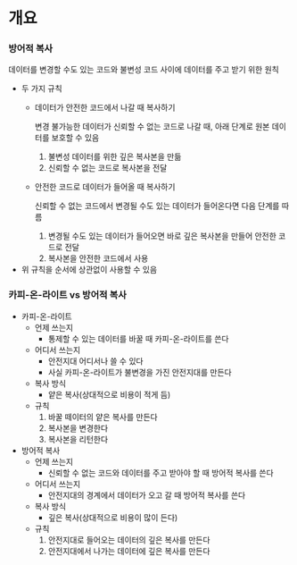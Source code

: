 # 개요

### 방어적 복사

데이터를 변경할 수도 있는 코드와 불변성 코드 사이에 데이터를 주고 받기 위한 원칙

- 두 가지 규칙
    - 데이터가 안전한 코드에서 나갈 때 복사하기
        
        변경 불가능한 데이터가 신뢰할 수 없는 코드로 나갈 때, 아래 단계로 원본 데이터를 보호할 수 있음
        
        1. 불변성 데이터를 위한 깊은 복사본을 만듦
        2. 신뢰할 수 없는 코드로 복사본을 전달
    - 안전한 코드로 데이터가 들어올 때 복사하기
        
        신뢰할 수 없는 코드에서 변경될 수도 있는 데이터가 들어온다면 다음 단계를 따름
        
        1. 변경될 수도 있는 데이터가 들어오면 바로 깊은 복사본을 만들어 안전한 코드로 전달
        2. 복사본을 안전한 코드에서 사용
- 위 규칙을 순서에 상관없이 사용할 수 있음

### 카피-온-라이트 vs 방어적 복사

- 카피-온-라이트
    - 언제 쓰는지
        - 통제할 수 있는 데이터를 바꿀 때 카피-온-라이트를 쓴다
    - 어디서 쓰는지
        - 안전지대 어디서나 쓸 수 있다
        - 사실 카피-온-라이트가 불변경을 가진 안전지대를 만든다
    - 복사 방식
        - 얕은 복사(상대적으로 비용이 적게 듬)
    - 규칙
        1. 바꿀 떼이터의 얕은 복사를 만든다
        2. 복사본을 변경한다
        3. 복사본을 리턴한다
- 방어적 복사
    - 언제 쓰는지
        - 신뢰할 수 없는 코드와 데이터를 주고 받아야 할 때 방어적 복사를 쓴다
    - 어디서 쓰는지
        - 안전지대의 경계에서 데이터가 오고 갈 때 방어적 복사를 쓴다
    - 복사 방식
        - 깊은 복사(상대적으로 비용이 많이 든다)
    - 규칙
        1. 안전지대로 들어오는 데이터의 깊은 복사를 만든다
        2. 안전지대에서 나가는 데이터에 깊은 복사를 만든다
